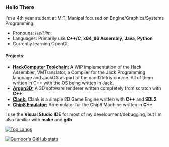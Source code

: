 ### Hello There

I'm a 4th year student at MIT, Manipal focused on Engine/Graphics/Systems Programming.


- Pronouns: *He/Him*
- Languages: Primarily use **C++/C**, **x64_86 Assembly**, **Java**, **Python**
- Currently learning OpenGL

#### Projects:

- [**HackComputer Toolchain:**](https://github.com/H0mTanks/HackComputer) A WIP implementation of the Hack Assembler, VMTranslator, a Compiler for the Jack Programming language and JackOS as part of the nand2tetris course. All of them written in C++ with the OS being written in Jack.
- [**Argon3D:**](https://github.com/H0mTanks/Argon3DRenderer/) A 3D software renderer written completely from scratch with **C++**
- [**Clank:**](https://github.com/H0mTanks/Clank2DGameEngine) Clank is a simple 2D Game Engine written with **C++** and **SDL2**
- [**Chip8 Emulator:**](https://github.com/H0mTanks/Chip8EmulatorCpp) An emulator for the Chip8 Machine written in **C++**


I use the **Visual Studio IDE** for most of my development/debugging, but I'm also familiar with **make** and **gdb**
<!--
**H0mTanks/H0mTanks** is a ✨ _special_ ✨ repository because its `README.md` (this file) appears on your GitHub profile.

Here are some ideas to get you started:

- 🔭 I’m currently working on ...
- 🌱 I’m currently learning ...
- 👯 I’m looking to collaborate on ...
- 🤔 I’m looking for help with ...
- 💬 Ask me about ...
- 📫 How to reach me: ...
- 😄 Pronouns: ...
- ⚡ Fun fact: ...
-->

[![Top Langs](https://github-readme-stats.vercel.app/api/top-langs/?username=H0mTanks&exclude_repo=programming,Chip8EmulatorCpp&layout=compact)](https://github.com/H0mTanks/github-readme-stats)


[![Gurnoor's GitHub stats](https://github-readme-stats.vercel.app/api?username=H0mTanks&count_private=true&show_icons=true)](https://github.com/anuraghazra/github-readme-stats)
